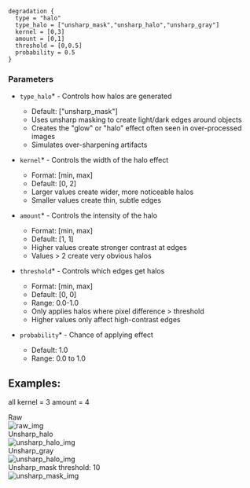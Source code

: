 ```hcl
degradation {
  type = "halo"
  type_halo = ["unsharp_mask","unsharp_halo","unsharp_gray"]
  kernel = [0,3]
  amount = [0,1]
  threshold = [0,0.5]
  probability = 0.5
}
```
### Parameters
- `type_halo`* - Controls how halos are generated
  - Default: ["unsharp_mask"]
  - Uses unsharp masking to create light/dark edges around objects
  - Creates the "glow" or "halo" effect often seen in over-processed images
  - Simulates over-sharpening artifacts

- `kernel`* - Controls the width of the halo effect
  - Format: [min, max]
  - Default: [0, 2]
  - Larger values create wider, more noticeable halos
  - Smaller values create thin, subtle edges

- `amount`* - Controls the intensity of the halo
  - Format: [min, max]
  - Default: [1, 1]
  - Higher values create stronger contrast at edges
  - Values > 2 create very obvious halos

- `threshold`* - Controls which edges get halos
  - Format: [min, max]
  - Default: [0, 0]
  - Range: 0.0-1.0
  - Only applies halos where pixel difference > threshold
  - Higher values only affect high-contrast edges

- `probability`* - Chance of applying effect
  - Default: 1.0
  - Range: 0.0 to 1.0

## Examples:
all kernel = 3 amount = 4
<div> Raw</div>
<img src="images/halo/raw.png" title="raw_img">
<div> Unsharp_halo</div>
<img src="images/halo/unsharp_halo.png" title="unsharp_halo_img">
<div> Unsharp_gray</div>
<img src="images/halo/unsharp_gray.png" title="unsharp_halo_img">
<div> Unsharp_mask threshold: 10</div>
<img src="images/halo/unsharp_mask.png" title="unsharp_mask_img">

